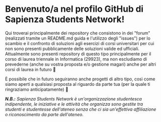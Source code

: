 # Benvenuto/a nel profilo GitHub di Sapienza Students Network!

Qui troverai principalmente dei repository che consistono in dei "forum" (realizzati tramite un README.md guida e l'utilizzo degli "issues") per lo scambio e il confronto di soluzioni agli esercizi di corsi universitari per cui non sono presenti pubblicamente delle soluzioni valide ed ufficiali. Attualmente sono presenti repository di questo tipo principalmente per il corso di laurea triennale in Informatica (29923), ma non escludiamo di prevederne (anche su vostra proposta e/o gestione magari) anche per altri corsi di laurea in futuro 👀

È possibile che in futuro seguiranno anche progetti di altro tipo, così come siamo aperti a qualsiasi proposta al riguardo da parte tua (per la quale ti ringraziamo anticipatamente) 🙂

_**N.B.:** Sapienza Students Network è un'organizzazione studentesca indipendente, le iniziative e le attività che organizza sono gestite tra studenti e studentesse dell'ateneo senza che ci sia un'effettiva affiliazione o riconoscimento da parte dell'ateneo._
